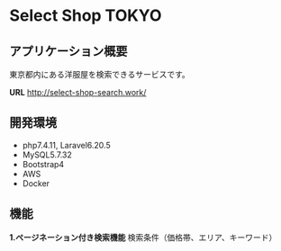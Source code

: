 # Select Shop TOKYO

## アプリケーション概要

東京都内にある洋服屋を検索できるサービスです。

**URL**
http://select-shop-search.work/

## 開発環境

- php7.4.11, Laravel6.20.5
- MySQL5.7.32
- Bootstrap4
- AWS
- Docker

## 機能

**1.ページネーション付き検索機能**
検索条件（価格帯、エリア、キーワード）
